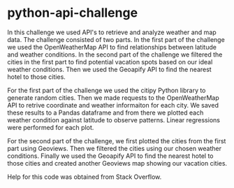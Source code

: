 # python-api-challenge

In this challenge we used API's to retrieve and analyze weather and map data. The challenge consisted of two parts. In the first part of the challenge we used the OpenWeatherMap API to find relationships between latitude and weather conditions. In the second part of the challenge we filtered the cities in the first part to find potential vacation spots based on our ideal weather conditions. Then we used the Geoapify API to find the nearest hotel to those cities.

For the first part of the challenge we used the citipy Python library to generate random cities. Then we made requests to the OpenWeatherMap API to retrive coordinate and weather informaiton for each city. We saved these results to a Pandas dataframe and from there we plotted each weather condition against latitude to observe patterns. Linear regressions were performed for each plot.

For the second part of the challenge, we first plotted the cities from the first part using Geoviews. Then we filtered the cities using our chosen weather conditions. Finally we used the Geoapify API to find the nearest hotel to those cities and created another Geoviews map showing our vacation cities.

Help for this code was obtained from Stack Overflow.


